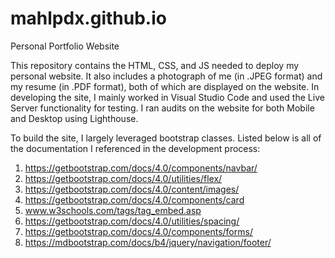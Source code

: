 # mahlpdx.github.io
Personal Portfolio Website

This repository contains the HTML, CSS, and JS needed to deploy my personal website. It also includes a photograph of me (in .JPEG format) and my resume (in .PDF format), both of which are displayed on the website. In developing the site, I mainly worked in Visual Studio Code and used the Live Server functionality for testing. I ran audits on the website for both Mobile and Desktop using Lighthouse.<br>

To build the site, I largely leveraged bootstrap classes. Listed below is all of the documentation I referenced in the development process:<br>

1. https://getbootstrap.com/docs/4.0/components/navbar/
2. https://getbootstrap.com/docs/4.0/utilities/flex/
3. https://getbootstrap.com/docs/4.0/content/images/
4. https://getbootstrap.com/docs/4.0/components/card
5. www.w3schools.com/tags/tag_embed.asp
6. https://getbootstrap.com/docs/4.0/utilities/spacing/
7. https://getbootstrap.com/docs/4.0/components/forms/
8. https://mdbootstrap.com/docs/b4/jquery/navigation/footer/